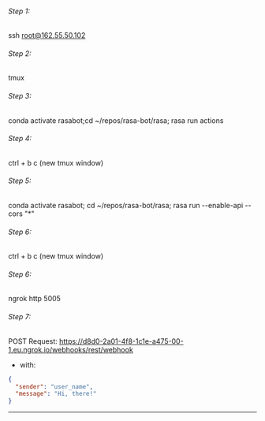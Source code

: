 ###### Step 1:

ssh root@162.55.50.102

###### Step 2:

tmux

###### Step 3:

conda activate rasabot;cd ~/repos/rasa-bot/rasa; rasa run actions

###### Step 4:

ctrl + b  c (new tmux window)

###### Step 5:

conda activate rasabot; cd ~/repos/rasa-bot/rasa; rasa run --enable-api --cors "*"

###### Step 6:

ctrl + b  c (new tmux window)

###### Step 6:

ngrok http 5005

###### Step 7:

POST Request: https://d8d0-2a01-4f8-1c1e-a475-00-1.eu.ngrok.io/webhooks/rest/webhook

- with:

```json
{
  "sender": "user_name",
  "message": "Hi, there!"
}
```



****